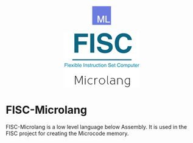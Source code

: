 <p align="center"><img src="design/resources/logo/microlang-logo.png" width="50" height="50"></p>
<p align="center"><img src="design/resources/logo/fisc-microlang-logo-resized.jpg"></p>

# FISC-Microlang
FISC-Microlang is a low level language below Assembly. It is used in the FISC project for creating the Microcode memory.
